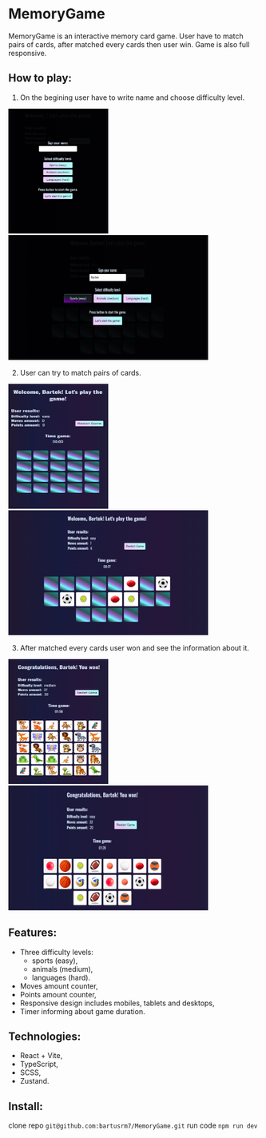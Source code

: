 # MemoryGame

MemoryGame is an interactive memory card game. User have to match pairs of cards, after matched every cards then user win.
Game is also full responsive.

## How to play:

1. On the begining user have to write name and choose difficulty level.

<img src="/src/assets/screenshots/Zrzut ekranu 2024-10-13 145659.png" width="200px" height="250px" alt="" /><img src="/src/assets/screenshots/Zrzut ekranu 2024-10-13 145741.png" width="400px" height="250px" alt="" />

2. User can try to match pairs of cards.

<img src="/src/assets/screenshots/Zrzut ekranu 2024-10-13 145804.png" width="200px" height="250px" alt="" /><img src="/src/assets/screenshots/Zrzut ekranu 2024-10-13 145849.png" width="400px" height="250px" alt="" />

3. After matched every cards user won and see the information about it.

<img src="/src/assets/screenshots/Zrzut ekranu 2024-10-13 163611.png" width="200px" height="250px" alt="" /><img src="/src/assets/screenshots/Zrzut ekranu 2024-10-13 162136.png" width="400px" height="250px" alt="" />

## Features:

- Three difficulty levels:
  - sports (easy),
  - animals (medium),
  - languages (hard).
- Moves amount counter,
- Points amount counter,
- Responsive design includes mobiles, tablets and desktops,
- Timer informing about game duration.

## Technologies:

- React + Vite,
- TypeScript,
- SCSS,
- Zustand.

## Install:

  clone repo
    ```
    git@github.com:bartusrm7/MemoryGame.git
    ```
  run code
    ```
    npm run dev
    ```
